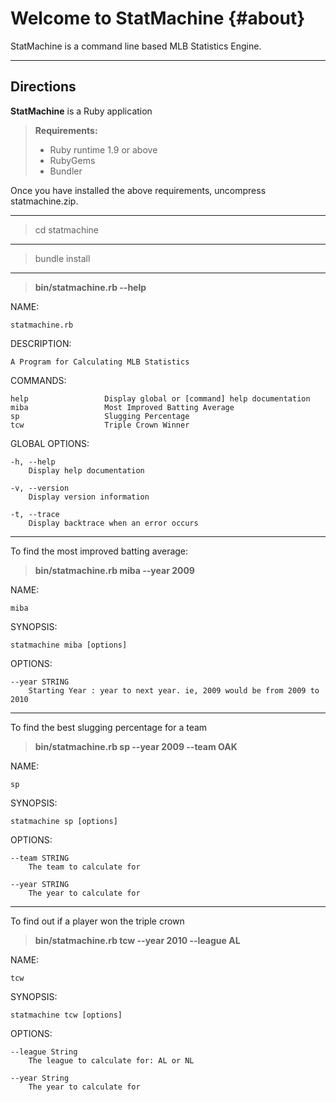 Welcome to StatMachine	{#about}
=====================


StatMachine is a command line based MLB Statistics Engine.  

----------


Directions
---------

**StatMachine** is a Ruby application

> **Requirements:**
>
> - Ruby runtime 1.9 or above
> - RubyGems
> - Bundler

Once you have installed the above requirements, uncompress statmachine.zip.

----------

> cd statmachine

----------

>  bundle install

----------

>  **bin/statmachine.rb --help**
 
 NAME:

    statmachine.rb

  DESCRIPTION:

    A Program for Calculating MLB Statistics

  COMMANDS:
        
    help                 Display global or [command] help documentation         
    miba                 Most Improved Batting Average          
    sp                   Slugging Percentage            
    tcw                  Triple Crown Winner    

  GLOBAL OPTIONS:
        
    -h, --help 
        Display help documentation
        
    -v, --version 
        Display version information
        
    -t, --trace 
        Display backtrace when an error occurs

----------
To find the most improved batting average:

> **bin/statmachine.rb miba --year 2009**

  NAME:

    miba

  SYNOPSIS:

    statmachine miba [options]
        
  OPTIONS:
        
    --year STRING 
        Starting Year : year to next year. ie, 2009 would be from 2009 to 2010

----------
To find the best slugging percentage for a team

> **bin/statmachine.rb sp --year 2009 --team OAK**

  NAME:

    sp

  SYNOPSIS:

    statmachine sp [options]
        
  OPTIONS:
        
    --team STRING 
        The team to calculate for
        
    --year STRING 
        The year to calculate for
 ----------
 To find out if a player won the triple crown
 
 

> **bin/statmachine.rb tcw --year 2010 --league AL**

  NAME:

    tcw

  SYNOPSIS:

    statmachine tcw [options]
        
  OPTIONS:
        
    --league String 
        The league to calculate for: AL or NL
        
    --year String 
        The year to calculate for


